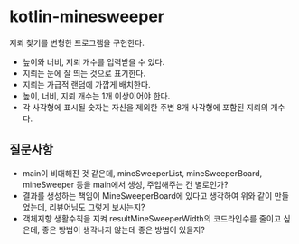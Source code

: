 # kotlin-minesweeper
지뢰 찾기를 변형한 프로그램을 구현한다.

- 높이와 너비, 지뢰 개수를 입력받을 수 있다.
- 지뢰는 눈에 잘 띄는 것으로 표기한다.
- 지뢰는 가급적 랜덤에 가깝게 배치한다.
- 높이, 너비, 지뢰 개수는 1개 이상이어야 한다.
- 각 사각형에 표시될 숫자는 자신을 제외한 주변 8개 사각형에 포함된 지뢰의 개수다.

## 질문사항
- main이 비대해진 것 같은데, mineSweeperList, mineSweeperBoard, mineSweeper 등을 main에서 생성, 주입해주는 건 별로인가?
- 결과를 생성하는 책임이 MineSweeperBoard에 있다고 생각하여 위와 같이 만들었는데, 리뷰어님도 그렇게 보시는지?
- 객체지향 생활수칙을 지켜 resultMineSweeperWidth의 코드라인수를 줄이고 싶은데, 좋은 방법이 생각나지 않는데 좋은 방법이 있을지?
